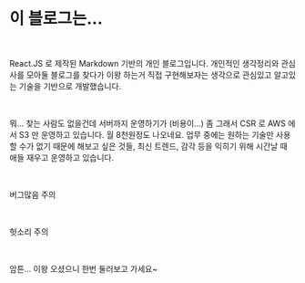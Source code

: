# 이 블로그는...

&nbsp;

React.JS 로 제작된 Markdown 기반의 개인 블로그입니다.
개인적인 생각정리와 관심사를 모아둘 블로그를 찾다가 이왕 하는거 직접 구현해보자는 생각으로
관심있고 알고있는 기술을 기반으로 개발했습니다.

&nbsp;

뭐... 찾는 사람도 없을건데 서버까지 운영하기가 (비용이...) 좀 그래서 CSR 로 AWS 에서 S3 만 운영하고 있습니다.
월 8천원정도 나오네요.
업무 중에는 원하는 기술만 사용할 수가 없기 때문에 해보고 싶은 것들, 최신 트렌드, 감각 등을 익히기 위해 시간날 때 애들 재우고 운영하고 있습니다.

&nbsp;

버그많음 주의

&nbsp;

헛소리 주의

&nbsp;

암튼... 이왕 오셨으니 한번 둘러보고 가세요~

&nbsp;